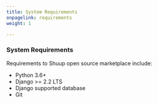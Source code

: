 ```yaml
---
title: System Requirements
onpagelink: requirements
weight: 1

---
```


### System Requirements

Requirements to Shuup open source marketplace include:

*   Python 3.6+
*   Django >= 2.2 LTS
*   Django supported database
*   Git
 
